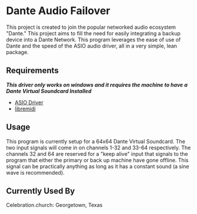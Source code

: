 # Dante Audio Failover

This project is created to join the popular networked audio ecosystem "Dante."
This project aims to fill the need for easily integrating a backup device into a Dante Network. This program leverages the ease of use of Dante and the speed of the ASIO audio driver, all in a very simple, lean package.

## Requirements
***This driver only works on windows and it requires the 
machine to have a Dante Virtual Soundcard Installed***
 * [ASIO Driver](https://www.steinberg.net/developers/)
 * [libremidi](https://github.com/jcelerier/libremidi)

## Usage

This program is currently setup for a 64x64 Dante Virtual Soundcard. The two input signals will come in on channels 1-32 and 33-64 respectively. The channels 32 and 64 are reserved for a "keep alive" input that signals to the program that either the primary or back up machine have gone offline. This signal can be practically anything as long as it has a constant sound (a sine wave is recommended).


## Currently Used By

Celebration.church: Georgetown, Texas
